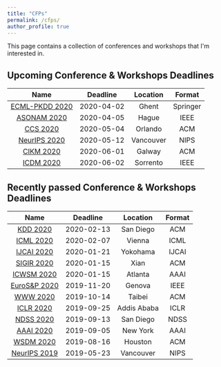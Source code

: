 ```yaml
---
title: "CFPs"
permalink: /cfps/
author_profile: true
---
```


This page contains a collection of conferences and workshops that I'm interested in. 

## Upcoming Conference & Workshops Deadlines

| Name                                                                  | Deadline   | Location      | Format 	|
| :-------------------------------------------------------------------: | :--------: | :-----------: | :----: 	|
| [ECML-PKDD 2020](https://ecmlpkdd2020.net/)             				| 2020-04-02 | Ghent       	 | Springer	|
| [ASONAM 2020](http://asonam.cpsc.ucalgary.ca/2020/index.php)          | 2020-04-05 | Hague       	 | IEEE    	|
| [CCS 2020](https://www.sigsac.org/ccs/CCS2020/index.html)             | 2020-05-04 | Orlando       | ACM    	|
| [NeurIPS 2020](https://nips.cc/Conferences/2020/)                     | 2020-05-12 | Vancouver     | NIPS   	|
| [CIKM 2020](https://cikm2020.org/)                                    | 2020-06-01 | Galway        | ACM    	|
| [ICDM 2020](http://icdm2020.bigke.org/)                               | 2020-06-02 | Sorrento      | IEEE   	| 


## Recently passed Conference & Workshops Deadlines

| Name                                                                  | Deadline   | Location      | Format |
| :-------------------------------------------------------------------: | :--------: | :-----------: | :----: |
| [KDD 2020](https://www.kdd.org/kdd2020/)                              | 2020-02-13 | San Diego     | ACM    |
| [ICML 2020](https://icml.cc/)                                         | 2020-02-07 | Vienna	     | ICML   |
| [IJCAI 2020](https://ijcai20.org/)                                    | 2020-01-21 | Yokohama      | IJCAI  |
| [SIGIR 2020](https://sigir.org/sigir2020/)                            | 2020-01-15 | Xian          | ACM    |
| [ICWSM 2020](https://www.icwsm.org/2020/index.html)                   | 2020-01-15 | Atlanta       | AAAI   |
| [EuroS&P 2020](http://www.ieee-security.org/TC/EuroSP2020/index.html) | 2019-11-20 | Genova        | IEEE   |
| [WWW 2020](https://www2020.thewebconf.org/)                           | 2019-10-14 | Taibei        | ACM    |
| [ICLR 2020](https://iclr.cc/Conferences/2020)                         | 2019-09-25 | Addis Ababa   | ICLR   |
| [NDSS 2020](https://www.ndss-symposium.org/ndss2020/)                 | 2019-09-13 | San Diego     | NDSS   |
| [AAAI 2020](https://aaai.org/Conferences/AAAI-20/)                    | 2019-09-05 | New York      | AAAI   |
| [WSDM 2020](http://www.wsdm-conference.org/2020/)                     | 2019-08-16 | Houston       | ACM    |
| [NeurIPS 2019](https://nips.cc/Conferences/2019/)                     | 2019-05-23 | Vancouver     | NIPS   |
